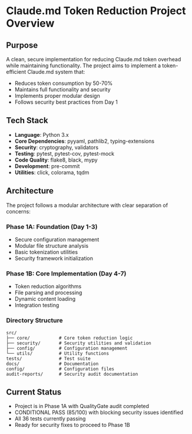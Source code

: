 # Claude.md Token Reduction Project Overview

## Purpose
A clean, secure implementation for reducing Claude.md token overhead while maintaining functionality. The project aims to implement a token-efficient Claude.md system that:
- Reduces token consumption by 50-70%
- Maintains full functionality and security
- Implements proper modular design
- Follows security best practices from Day 1

## Tech Stack
- **Language**: Python 3.x
- **Core Dependencies**: pyyaml, pathlib2, typing-extensions
- **Security**: cryptography, validators
- **Testing**: pytest, pytest-cov, pytest-mock
- **Code Quality**: flake8, black, mypy
- **Development**: pre-commit
- **Utilities**: click, colorama, tqdm

## Architecture
The project follows a modular architecture with clear separation of concerns:

### Phase 1A: Foundation (Day 1-3)
- Secure configuration management
- Modular file structure analysis
- Basic tokenization utilities
- Security framework initialization

### Phase 1B: Core Implementation (Day 4-7)
- Token reduction algorithms
- File parsing and processing
- Dynamic content loading
- Integration testing

### Directory Structure
```
src/
├── core/           # Core token reduction logic
├── security/       # Security utilities and validation
├── config/         # Configuration management
└── utils/          # Utility functions
tests/              # Test suite
docs/               # Documentation
config/             # Configuration files
audit-reports/      # Security audit documentation
```

## Current Status
- Project is in Phase 1A with QualityGate audit completed
- CONDITIONAL PASS (85/100) with blocking security issues identified
- All 36 tests currently passing
- Ready for security fixes to proceed to Phase 1B